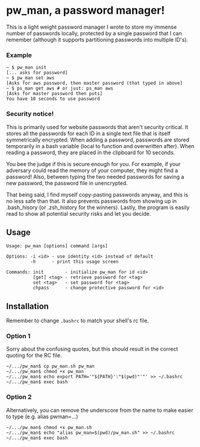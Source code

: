 # pw_man, a password manager!

This is a light weight password manager I wrote to store my immense number of passwords locally, protected by a single password that I can remember (although it supports partitioning passwords into multiple ID's).

### Example
```
~ $ pw_man init
[... asks for password]
~ $ pw_man set aws
[Asks for aws password, then master password (that typed in above]
~ $ ps_man get aws # or just: ps_man aws
[Asks for master password then puts]
You have 10 seconds to use password 
```

### Security notice!
This is primarily used for website passwords that aren't security critical. It stores all the passwords for each ID in a single text file that is itself symmetrically encrypted. When adding a password, passwords are stored temporarily in a bash variable (local to function and overwritten after). When reading a password, they are placed in the clipboard for 10 seconds. 

You bee the judge if this is secure enough for you. For example, if your adversary could read the memory of your computer, they might find a password! Also, between typing the two needed passwords for saving a new password, the password file in unencrypted.

That being said, I find myself copy-pasting passwords anyway, and this is no less safe than that. It also prevents passwords from showing up in .bash_hisory (or .zsh_history for the winners). Lastly, the program is easily read to show all potential security risks and let you decide.

## Usage
```
Usage: pw_man [options] command [args]                                 

Options: -i <id> - use identity <id> instead of default                
         -h      - print this usage screen                             

Commands: init        - initialize pw_man for id <id>                  
          [get] <tag> - retrieve password for <tag>                    
          set <tag>   - set password for <tag>                         
          chpass      - change protective password for <id> 
```

## Installation 
Remember to change `.bashrc` to match your shell's rc file.
### Option 1
Sorry about the confusing quotes, but this should result in the correct quoting
for the RC file.
```
~/.../pw_man$ cp pw_man.sh pw_man
~/.../pw_man$ chmod +x pw_man
~/.../pw_man$ echo export PATH='"${PATH}':"$(pwd)"'"' >> ~/.bashrc
~/.../pw_man$ exec bash
```
### Option 2
Alternatively, you can remove the underscore from the name to make easier to 
type (e.g. alias pwman=...)
```
~/.../pw_man$ chmod +x pw_man.sh
~/.../pw_man$ echo "alias pw_man=$(pwd)/pw_man.sh" >> ~/.bashrc
~/.../pw_man$ exec bash
```
